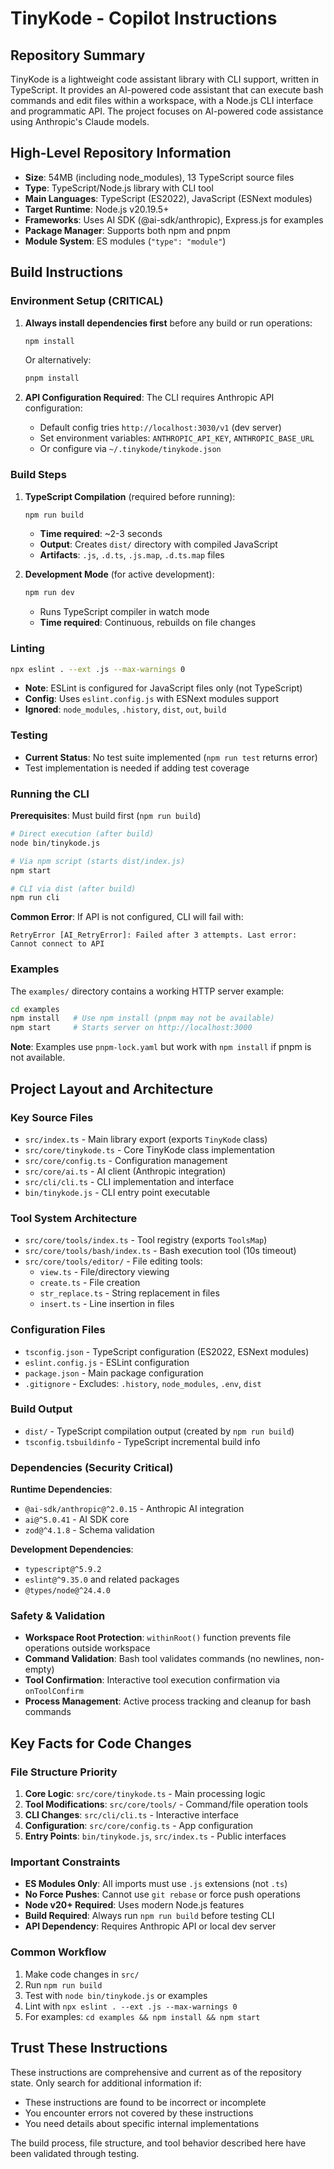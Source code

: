 # TinyKode - Copilot Instructions

## Repository Summary

TinyKode is a lightweight code assistant library with CLI support, written in TypeScript. It provides an AI-powered code assistant that can execute bash commands and edit files within a workspace, with a Node.js CLI interface and programmatic API. The project focuses on AI-powered code assistance using Anthropic's Claude models.

## High-Level Repository Information

- **Size**: 54MB (including node_modules), 13 TypeScript source files  
- **Type**: TypeScript/Node.js library with CLI tool
- **Main Languages**: TypeScript (ES2022), JavaScript (ESNext modules)
- **Target Runtime**: Node.js v20.19.5+
- **Frameworks**: Uses AI SDK (@ai-sdk/anthropic), Express.js for examples
- **Package Manager**: Supports both npm and pnpm
- **Module System**: ES modules (`"type": "module"`)

## Build Instructions

### Environment Setup (CRITICAL)

1. **Always install dependencies first** before any build or run operations:
   ```bash
   npm install
   ```
   Or alternatively:
   ```bash
   pnpm install
   ```

2. **API Configuration Required**: The CLI requires Anthropic API configuration:
   - Default config tries `http://localhost:3030/v1` (dev server)
   - Set environment variables: `ANTHROPIC_API_KEY`, `ANTHROPIC_BASE_URL`
   - Or configure via `~/.tinykode/tinykode.json`

### Build Steps

1. **TypeScript Compilation** (required before running):
   ```bash
   npm run build
   ```
   - **Time required**: ~2-3 seconds
   - **Output**: Creates `dist/` directory with compiled JavaScript
   - **Artifacts**: `.js`, `.d.ts`, `.js.map`, `.d.ts.map` files

2. **Development Mode** (for active development):
   ```bash
   npm run dev
   ```
   - Runs TypeScript compiler in watch mode
   - **Time required**: Continuous, rebuilds on file changes

### Linting

```bash
npx eslint . --ext .js --max-warnings 0
```
- **Note**: ESLint is configured for JavaScript files only (not TypeScript)
- **Config**: Uses `eslint.config.js` with ESNext modules support
- **Ignored**: `node_modules`, `.history`, `dist`, `out`, `build`

### Testing

- **Current Status**: No test suite implemented (`npm run test` returns error)
- Test implementation is needed if adding test coverage

### Running the CLI

**Prerequisites**: Must build first (`npm run build`)

```bash
# Direct execution (after build)
node bin/tinykode.js

# Via npm script (starts dist/index.js)
npm start

# CLI via dist (after build) 
npm run cli
```

**Common Error**: If API is not configured, CLI will fail with:
```
RetryError [AI_RetryError]: Failed after 3 attempts. Last error: Cannot connect to API
```

### Examples

The `examples/` directory contains a working HTTP server example:

```bash
cd examples
npm install   # Use npm install (pnpm may not be available)
npm start     # Starts server on http://localhost:3000
```

**Note**: Examples use `pnpm-lock.yaml` but work with `npm install` if pnpm is not available.

## Project Layout and Architecture

### Key Source Files

- `src/index.ts` - Main library export (exports `TinyKode` class)
- `src/core/tinykode.ts` - Core TinyKode class implementation
- `src/core/config.ts` - Configuration management
- `src/core/ai.ts` - AI client (Anthropic integration)
- `src/cli/cli.ts` - CLI implementation and interface
- `bin/tinykode.js` - CLI entry point executable

### Tool System Architecture

- `src/core/tools/index.ts` - Tool registry (exports `ToolsMap`)
- `src/core/tools/bash/index.ts` - Bash execution tool (10s timeout)
- `src/core/tools/editor/` - File editing tools:
  - `view.ts` - File/directory viewing
  - `create.ts` - File creation
  - `str_replace.ts` - String replacement in files  
  - `insert.ts` - Line insertion in files

### Configuration Files

- `tsconfig.json` - TypeScript configuration (ES2022, ESNext modules)
- `eslint.config.js` - ESLint configuration
- `package.json` - Main package configuration
- `.gitignore` - Excludes: `.history`, `node_modules`, `.env`, `dist`

### Build Output

- `dist/` - TypeScript compilation output (created by `npm run build`)
- `tsconfig.tsbuildinfo` - TypeScript incremental build info

### Dependencies (Security Critical)

**Runtime Dependencies**:
- `@ai-sdk/anthropic@^2.0.15` - Anthropic AI integration
- `ai@^5.0.41` - AI SDK core
- `zod@^4.1.8` - Schema validation

**Development Dependencies**:
- `typescript@^5.9.2`
- `eslint@^9.35.0` and related packages
- `@types/node@^24.4.0`

### Safety & Validation

- **Workspace Root Protection**: `withinRoot()` function prevents file operations outside workspace
- **Command Validation**: Bash tool validates commands (no newlines, non-empty)
- **Tool Confirmation**: Interactive tool execution confirmation via `onToolConfirm`
- **Process Management**: Active process tracking and cleanup for bash commands

## Key Facts for Code Changes

### File Structure Priority

1. **Core Logic**: `src/core/tinykode.ts` - Main processing logic
2. **Tool Modifications**: `src/core/tools/` - Command/file operation tools  
3. **CLI Changes**: `src/cli/cli.ts` - Interactive interface
4. **Configuration**: `src/core/config.ts` - App configuration
5. **Entry Points**: `bin/tinykode.js`, `src/index.ts` - Public interfaces

### Important Constraints

- **ES Modules Only**: All imports must use `.js` extensions (not `.ts`)
- **No Force Pushes**: Cannot use `git rebase` or force push operations
- **Node v20+ Required**: Uses modern Node.js features
- **Build Required**: Always run `npm run build` before testing CLI
- **API Dependency**: Requires Anthropic API or local dev server

### Common Workflow

1. Make code changes in `src/`
2. Run `npm run build` 
3. Test with `node bin/tinykode.js` or examples
4. Lint with `npx eslint . --ext .js --max-warnings 0`
5. For examples: `cd examples && npm install && npm start`

## Trust These Instructions

These instructions are comprehensive and current as of the repository state. Only search for additional information if:
- These instructions are found to be incorrect or incomplete
- You encounter errors not covered by these instructions  
- You need details about specific internal implementations

The build process, file structure, and tool behavior described here have been validated through testing.